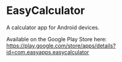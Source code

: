 # EasyCalculator
A calculator app for Android devices.

Available on the Google Play Store here: https://play.google.com/store/apps/details?id=com.easyapps.easycalculator

